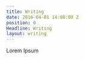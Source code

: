 ```yaml
---
title: Writing
date: 2016-04-01 14:08:00 Z
position: 0
Headline: Writing
layout: writing
---
```


Lorem Ipsum
